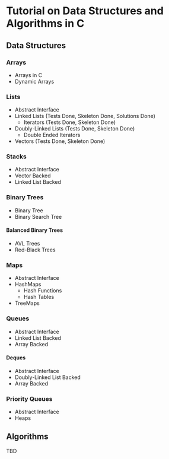 # Tutorial on Data Structures and Algorithms in C

## Data Structures

### Arrays
- Arrays in C
- Dynamic Arrays

### Lists
- Abstract Interface
- Linked Lists (Tests Done, Skeleton Done, Solutions Done)
    - Iterators (Tests Done, Skeleton Done)
- Doubly-Linked Lists (Tests Done, Skeleton Done)
    - Double Ended Iterators
- Vectors (Tests Done, Skeleton Done)

### Stacks
- Abstract Interface
- Vector Backed
- Linked List Backed

### Binary Trees
- Binary Tree
- Binary Search Tree

#### Balanced Binary Trees
- AVL Trees
- Red-Black Trees

### Maps
- Abstract Interface
- HashMaps
    - Hash Functions
    - Hash Tables
- TreeMaps

### Queues
- Abstract Interface
- Linked List Backed
- Array Backed

#### Deques
- Abstract Interface
- Doubly-Linked List Backed
- Array Backed

### Priority Queues
- Abstract Interface
- Heaps

## Algorithms
TBD
